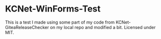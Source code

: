 # KCNet-WinForms-Test

This is a test I made using some part of my code from KCNet-GiteaReleaseChecker on my local repo and modified a bit. Licensed under MIT.